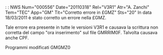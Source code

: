  :  : NWS Num="000556" Date="20110318" Rel="V3R1" Atr="A. Zanchi" Tem="TEC" App="GM" Tit="Corretto errore in £GMZ" Sts="20"
In data 18/03/2011 è stato corretto un errore nella £GMZ.

Tale errore era presente in tutte le versioni V3R1 e causava la scrittura non corretta del campo "ora inserimento" sul file GMRRIM0F. Talvolta causava anche CPF.

Programmi modificati
GMGMZ0
